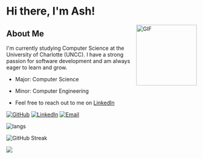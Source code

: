 # Hi there, I'm Ash!

<img align="right" alt="GIF" height="160px" src="https://media.discordapp.net/attachments/659492746502995979/1278481794097745960/maxwell-cat.gif?ex=66d0f674&is=66cfa4f4&hm=dcbd390725aca8b24aecbae3dd852eeab13f201e673c10212e3644105a311faa&=&width=720&height=482" />

## About Me

I'm currently studying Computer Science at the University of Charlotte (UNCC). I have a strong passion for software development and am always eager to learn and grow.

- Major: Computer Science
- Minor: Computer Engineering

- Feel free to reach out to me on [LinkedIn](https://www.linkedin.com/in/ashkan-zahabiuon/)

[![GitHub](https://img.shields.io/badge/Github-100000?style=for-the-badge&logo=github&logoColor=white)](https://github.com/MrScruffles/)
[![LinkedIn](https://img.shields.io/badge/LinkedIn-0077B5?style=for-the-badge&logo=linkedin&logoColor=white)](https://www.linkedin.com/in/ashkan-zahabiuon/)
[![Email](https://img.shields.io/badge/Email-D14836?style=for-the-badge&logo=gmail&logoColor=white)](mailto:contact@ashz.org)

![langs](https://github-readme-stats-gamma-three-22.vercel.app/api/top-langs/?username=MrScruffles&layout=compact&theme=algolia&langs_count=10&card_width=350)

<!-- ![mystats](https://github-readme-stats.vercel.app/api?username=MrScruffles&theme=algolia&include_all_commits=true) -->

![GitHub Streak](https://github-readme-streak-stats-bl6wbd772-ash-zahabiuons-projects.vercel.app?user=MrScruffles&theme=algolia)

<!-- <img align="right" alt="GIF" height="170px" src="https://media.giphy.com/media/J5B1Y8QZnzXXbLQIBu/giphy.gif" /> -->

<!-- ### Apple Music Playing 🎧 -->

<!-- [![Apple Music](https://novatorem-kyzbk7wxl-bardiesel.vercel.app/api/spotify)](https://open.spotify.com/user/31doy22mvycwt43tx6ajtqe7tdtu) -->


<img src="https://imgur.com/rilHVxA.png"/>